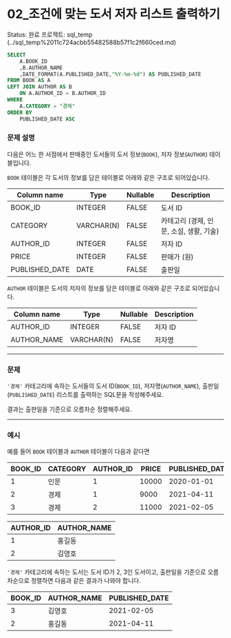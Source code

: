 # 02_조건에 맞는 도서 저자 리스트 출력하기

Status: 완료
프로젝트: sql_temp (../sql_temp%2011c724acbb55482588b57f1c2f660ced.md)

```sql
SELECT 
    A.BOOK_ID
    ,B.AUTHOR_NAME
    ,DATE_FORMAT(A.PUBLISHED_DATE,"%Y-%m-%d") AS PUBLISHED_DATE
FROM BOOK AS A
LEFT JOIN AUTHOR AS B
    ON A.AUTHOR_ID = B.AUTHOR_ID
WHERE 
    A.CATEGORY = "경제"
ORDER BY
    PUBLISHED_DATE ASC
```

### **문제 설명**

다음은 어느 한 서점에서 판매중인 도서들의 도서 정보(`BOOK`), 저자 정보(`AUTHOR`) 테이블입니다.

`BOOK` 테이블은 각 도서의 정보를 담은 테이블로 아래와 같은 구조로 되어있습니다.

| Column name | Type | Nullable | Description |
| --- | --- | --- | --- |
| BOOK_ID | INTEGER | FALSE | 도서 ID |
| CATEGORY | VARCHAR(N) | FALSE | 카테고리 (경제, 인문, 소설, 생활, 기술) |
| AUTHOR_ID | INTEGER | FALSE | 저자 ID |
| PRICE | INTEGER | FALSE | 판매가 (원) |
| PUBLISHED_DATE | DATE | FALSE | 출판일 |

`AUTHOR` 테이블은 도서의 저자의 정보를 담은 테이블로 아래와 같은 구조로 되어있습니다.

| Column name | Type | Nullable | Description |
| --- | --- | --- | --- |
| AUTHOR_ID | INTEGER | FALSE | 저자 ID |
| AUTHOR_NAME | VARCHAR(N) | FALSE | 저자명 |

---

### 문제

`'경제'` 카테고리에 속하는 도서들의 도서 ID(`BOOK_ID`), 저자명(`AUTHOR_NAME`), 출판일(`PUBLISHED_DATE`) 리스트를 출력하는 SQL문을 작성해주세요.

결과는 출판일을 기준으로 오름차순 정렬해주세요.

---

### 예시

예를 들어 `BOOK` 테이블과 `AUTHOR` 테이블이 다음과 같다면

| BOOK_ID | CATEGORY | AUTHOR_ID | PRICE | PUBLISHED_DATE |
| --- | --- | --- | --- | --- |
| 1 | 인문 | 1 | 10000 | 2020-01-01 |
| 2 | 경제 | 1 | 9000 | 2021-04-11 |
| 3 | 경제 | 2 | 11000 | 2021-02-05 |

| AUTHOR_ID | AUTHOR_NAME |
| --- | --- |
| 1 | 홍길동 |
| 2 | 김영호 |

`'경제'` 카테고리에 속하는 도서는 도서 ID가 2, 3인 도서이고, 출판일을 기준으로 오름차순으로 정렬하면 다음과 같은 결과가 나와야 합니다.

| BOOK_ID | AUTHOR_NAME | PUBLISHED_DATE |
| --- | --- | --- |
| 3 | 김영호 | 2021-02-05 |
| 2 | 홍길동 | 2021-04-11 |